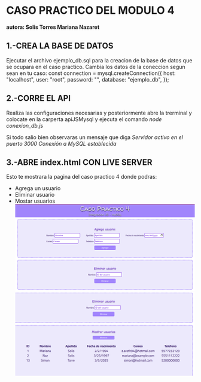 # CASO PRACTICO DEL MODULO 4
**autora: Solis Torres Mariana Nazaret**

## 1.-CREA LA BASE DE DATOS
Ejecutar el archivo ejemplo_db.sql para la creacion de la base de datos que se ocupara en el caso practico. 
Cambia los datos de la coneccion segun sean en tu caso:
    const connection = mysql.createConnection({
    host: "localhost",
    user: "root",
    password: "",
    database: "ejemplo_db",
    });

## 2.-CORRE EL API
Realiza las configuraciones necesarias y posteriormente abre la trerminal y colocate en la carperta apiJSMysql y ejecuta el comando *node conexion_db.js*

Si todo salio bien observaras un mensaje que diga 
*Servidor activo en el puerto 3000*
*Conexión a MySQL establecida*

## 3.-ABRE index.html CON LIVE SERVER
Esto te mostrara la pagina del caso practico 4 donde podras:
- Agrega un usuario
- Eliminar usuario
- Mostar usuarios
![alt text](image.png)
![alt text](image-1.png)